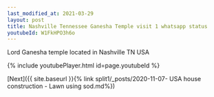 ```yaml
---
last_modified_at: 2021-03-29
layout: post
title: Nashville Tennessee Ganesha Temple visit 1 whatsapp status
youtubeId: W1FkHPO3h6o
---
```



Lord Ganesha temple located in Nashville TN USA

{% include youtubePlayer.html id=page.youtubeId %}

[Next]({{ site.baseurl }}{% link split1/_posts/2020-11-07- USA house construction - Lawn using sod.md%})
